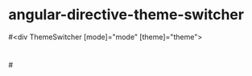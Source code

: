 # angular-directive-theme-switcher

#<div ThemeSwitcher [mode]="mode" [theme]="theme">
#	<!-- content -->
#</div>
